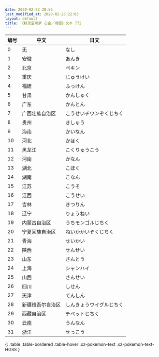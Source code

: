 ```yaml
---
date: 2020-02-23 20:56
last_modified_at: 2020-02-23 22:03
layout: default
title: 《精灵宝可梦 心金／魂银》文本 772
---
```

| 编号 | 中文 | 日文 |
| ---- | ---- | ---- |
| 0 | 无 | なし |
| 1 | 安徽 | あんき |
| 2 | 北京 | ペキン |
| 3 | 重庆 | じゅうけい |
| 4 | 福建 | ふっけん |
| 5 | 甘肃 | かんしゅく |
| 6 | 广东 | かんとん |
| 7 | 广西壮族自治区 | こうせいチワンぞくじちく |
| 8 | 贵州 | きしゅう |
| 9 | 海南 | かいなん |
| 10 | 河北 | かほく |
| 11 | 黑龙江 | こくりゅうこう |
| 12 | 河南 | かなん |
| 13 | 湖北 | こほく |
| 14 | 湖南 | こなん |
| 15 | 江苏 | こうそ |
| 16 | 江西 | こうせい |
| 17 | 吉林 | きつりん |
| 18 | 辽宁 | りょうねい |
| 19 | 内蒙古自治区 | うちモンゴルじちく |
| 20 | 宁夏回族自治区 | ねいかかいぞくじちく |
| 21 | 青海 | せいかい |
| 22 | 陕西 | せんせい |
| 23 | 山东 | さんとう |
| 24 | 上海 | シャンハイ |
| 25 | 山西 | さんせい |
| 26 | 四川 | しせん |
| 27 | 天津 | てんしん |
| 28 | 新疆维吾尔自治区 | しんきょうウイグルじちく |
| 29 | 西藏自治区 | チベットじちく |
| 30 | 云南 | うんなん |
| 31 | 浙江 | せっこう |
{: .table .table-bordered .table-hover .xz-pokemon-text .xz-pokemon-text-HGSS }